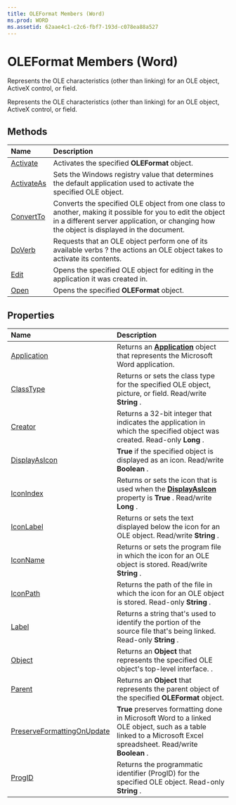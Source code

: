 ```yaml
---
title: OLEFormat Members (Word)
ms.prod: WORD
ms.assetid: 62aae4c1-c2c6-fbf7-193d-c078ea88a527
---
```



# OLEFormat Members (Word)
Represents the OLE characteristics (other than linking) for an OLE object, ActiveX control, or field.

Represents the OLE characteristics (other than linking) for an OLE object, ActiveX control, or field.


## Methods



|**Name**|**Description**|
|:-----|:-----|
|[Activate](oleformat-activate-method-word.md)|Activates the specified  **OLEFormat** object.|
|[ActivateAs](oleformat-activateas-method-word.md)|Sets the Windows registry value that determines the default application used to activate the specified OLE object.|
|[ConvertTo](oleformat-convertto-method-word.md)|Converts the specified OLE object from one class to another, making it possible for you to edit the object in a different server application, or changing how the object is displayed in the document.|
|[DoVerb](oleformat-doverb-method-word.md)|Requests that an OLE object perform one of its available verbs ? the actions an OLE object takes to activate its contents.|
|[Edit](oleformat-edit-method-word.md)|Opens the specified OLE object for editing in the application it was created in.|
|[Open](oleformat-open-method-word.md)|Opens the specified  **OLEFormat** object.|

## Properties



|**Name**|**Description**|
|:-----|:-----|
|[Application](oleformat-application-property-word.md)|Returns an  **[Application](application-object-word.md)** object that represents the Microsoft Word application.|
|[ClassType](oleformat-classtype-property-word.md)|Returns or sets the class type for the specified OLE object, picture, or field. Read/write  **String** .|
|[Creator](oleformat-creator-property-word.md)|Returns a 32-bit integer that indicates the application in which the specified object was created. Read-only  **Long** .|
|[DisplayAsIcon](oleformat-displayasicon-property-word.md)| **True** if the specified object is displayed as an icon. Read/write **Boolean** .|
|[IconIndex](oleformat-iconindex-property-word.md)|Returns or sets the icon that is used when the  **[DisplayAsIcon](oleformat-displayasicon-property-word.md)** property is **True** . Read/write **Long** .|
|[IconLabel](oleformat-iconlabel-property-word.md)|Returns or sets the text displayed below the icon for an OLE object. Read/write  **String** .|
|[IconName](oleformat-iconname-property-word.md)|Returns or sets the program file in which the icon for an OLE object is stored. Read/write  **String** .|
|[IconPath](oleformat-iconpath-property-word.md)|Returns the path of the file in which the icon for an OLE object is stored. Read-only  **String** .|
|[Label](oleformat-label-property-word.md)|Returns a string that's used to identify the portion of the source file that's being linked. Read-only  **String** .|
|[Object](oleformat-object-property-word.md)|Returns an  **Object** that represents the specified OLE object's top-level interface. .|
|[Parent](oleformat-parent-property-word.md)|Returns an  **Object** that represents the parent object of the specified **OLEFormat** object.|
|[PreserveFormattingOnUpdate](oleformat-preserveformattingonupdate-property-word.md)| **True** preserves formatting done in Microsoft Word to a linked OLE object, such as a table linked to a Microsoft Excel spreadsheet. Read/write **Boolean** .|
|[ProgID](oleformat-progid-property-word.md)|Returns the programmatic identifier (ProgID) for the specified OLE object. Read-only  **String** .|

